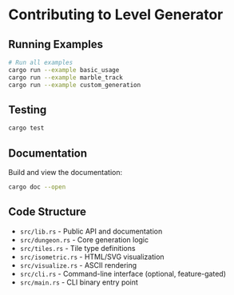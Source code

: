# Contributing to Level Generator

## Running Examples

```bash
# Run all examples
cargo run --example basic_usage
cargo run --example marble_track
cargo run --example custom_generation
```

## Testing

```bash
cargo test
```

## Documentation

Build and view the documentation:

```bash
cargo doc --open
```

## Code Structure

- `src/lib.rs` - Public API and documentation
- `src/dungeon.rs` - Core generation logic
- `src/tiles.rs` - Tile type definitions
- `src/isometric.rs` - HTML/SVG visualization
- `src/visualize.rs` - ASCII rendering
- `src/cli.rs` - Command-line interface (optional, feature-gated)
- `src/main.rs` - CLI binary entry point
